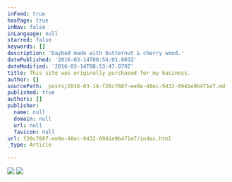 ```yaml
---
inFeed: true
hasPage: true
inNav: false
inLanguage: null
starred: false
keywords: []
description: 'Daybed made with butternut & cherry wood.'
datePublished: '2016-03-14T08:54:01.803Z'
dateModified: '2016-03-14T08:53:47.079Z'
title: This site was originally purchased for my business.
author: []
sourcePath: _posts/2016-03-14-f26c7887-ee8e-48ec-9432-6941e9b471e7.md
published: true
authors: []
publisher:
  name: null
  domain: null
  url: null
  favicon: null
url: f26c7887-ee8e-48ec-9432-6941e9b471e7/index.html
_type: Article

---
```

![](https://the-grid-user-content.s3-us-west-2.amazonaws.com/bfd62ce6-4687-4bab-b00b-c3364c65e09b.png)
![](https://the-grid-user-content.s3-us-west-2.amazonaws.com/712c21c3-7e42-42b4-b61e-e8a0d7e2d941.png)
